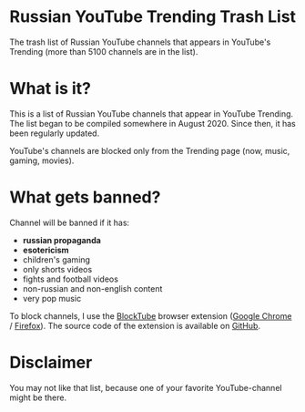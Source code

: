 # Russian YouTube Trending Trash List
The trash list of Russian YouTube channels that appears in YouTube's Trending (more than 5100 channels are in the list).

# What is it?
This is a list of Russian YouTube channels that appear in YouTube Trending. The list began to be compiled somewhere in 
August 2020. Since then, it has been regularly updated.

YouTube's channels are blocked only from the Trending page (now, music, gaming, movies). 

# What gets banned?
Channel will be banned if it has: 
- **russian propaganda**
- **esotericism**
- children's gaming
- only shorts videos
- fights and football videos
- non-russian and non-english content
- very pop music

To block channels, I use the [BlockTube](https://github.com/amitbl/blocktube) browser extension 
([Google Chrome](https://chrome.google.com/webstore/detail/blocktube/bbeaicapbccfllodepmimpkgecanonai) / 
[Firefox](https://addons.mozilla.org/en-US/firefox/addon/blocktube/)). 
The source code of the extension is available on [GitHub](https://github.com/amitbl/blocktube).

# Disclaimer
You may not like that list, because one of your favorite YouTube-channel might be there.
